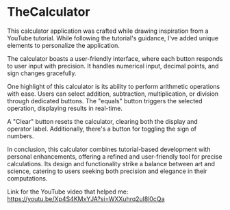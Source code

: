 # TheCalculator

This calculator application was crafted while drawing inspiration from a YouTube tutorial. While following the tutorial's guidance, I've added unique elements to personalize the application.

The calculator boasts a user-friendly interface, where each button responds to user input with precision. It handles numerical input, decimal points, and sign changes gracefully.

One highlight of this calculator is its ability to perform arithmetic operations with ease. Users can select addition, subtraction, multiplication, or division through dedicated buttons. The "equals" button triggers the selected operation, displaying results in real-time.

A "Clear" button resets the calculator, clearing both the display and operator label. Additionally, there's a button for toggling the sign of numbers.

In conclusion, this calculator combines tutorial-based development with personal enhancements, offering a refined and user-friendly tool for precise calculations. Its design and functionality strike a balance between art and science, catering to users seeking both precision and elegance in their computations.

Link for the YouTube video that helped me: https://youtu.be/Xp4S4KMxYJA?si=WXXuhrq2ul8l0cQa
